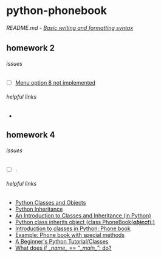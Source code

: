 # python-phonebook
###### README.md - [Basic writing and formatting syntax](https://help.github.com/articles/basic-writing-and-formatting-syntax/)

## homework 2
###### issues
- [ ] [Menu option 8 not implemented](https://github.com/simensollie/python-phonebook/issues/1)
###### helpful links
- 

## homework 4
###### issues
- [ ] .
###### helpful links
- [Python Classes and Objects](https://www.w3schools.com/python/python_classes.asp)
- [Python Inheritance](https://www.programiz.com/python-programming/inheritance)
- [An Introduction to Classes and Inheritance (in Python)](http://www.jesshamrick.com/2011/05/18/an-introduction-to-classes-and-inheritance-in-python/)
- [Python class inherits object (class PhoneBook(**_object_**):)](http://stackoverflow.com/questions/4015417/ddg#9448136)
- [Introduction to classes in Python: Phone book](http://hplgit.github.io/primer.html/doc/pub/class/._class-readable002.html#sec:class:phonebook)
- [Example: Phone book with special methods](http://hplgit.github.io/primer.html/doc/pub/class/._class-readable003.html#sec:class:phonebook2)
- [A Beginner's Python Tutorial/Classes](https://en.wikibooks.org/wiki/A_Beginner%27s_Python_Tutorial/Classes)
- [What does if \__name\__ == “\__main\__”: do?](https://stackoverflow.com/questions/419163/what-does-if-name-main-do#419185)
